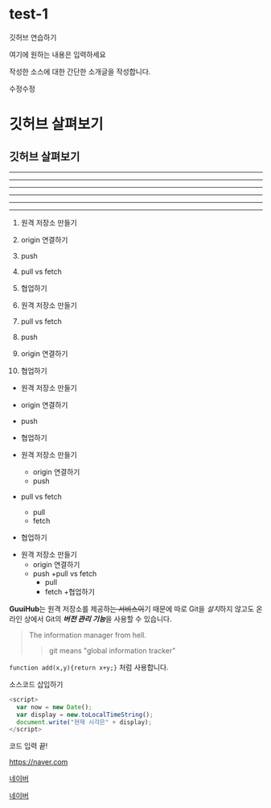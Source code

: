 # test-1
깃허브 연습하기

여기에 원하는 내용은 입력하세요

작성한 소스에 대한 간단한 소개글을 작성합니다.

수정수정

# 깃허브 살펴보기

## 깃허브 살펴보기

---

---------

- - -

***

**********

* * *

1. 원격 저장소 만들기
2. origin 연결하기
3. push 
4. pull vs fetch
5. 협업하기


1. 원격 저장소 만들기
4. pull vs fetch
3. push
2. origin 연결하기
5. 협업하기

- 원격 저장소 만들기
- origin 연결하기
- push 
- 협업하기

- 원격 저장소 만들기
   - origin 연결하기
   - push   
- pull vs fetch
   - pull
   - fetch
- 협업하기



+ 원격 저장소 만들기
  - origin 연결하기
  - push
  +pull vs fetch
     - pull
     - fetch
  +협업하기
  
  
**GuuiHub**는 원격 저장소를 제공하~~는 서비스이~~기 때문에
따로 Git을 *설치*하지 않고도
온라인 상에서 Git의 ***버전 관리 기능***을 사용할 수 있습니다.

>The information manager from hell.
>>git means "global information tracker"

`function add(x,y){return x+y;}` 처럼 사용합니다.

소스코드 삽입하기
```javascript
<script>
  var now = new Date();
  var display = new.toLocalTimeString();
  document.write("현재 시각은" + display);
</script>
```
코드 입력 끝!

<https://naver.com>

[네이버](https://naver.com)

[네이버](https://naver.com, "검색 사이트")
